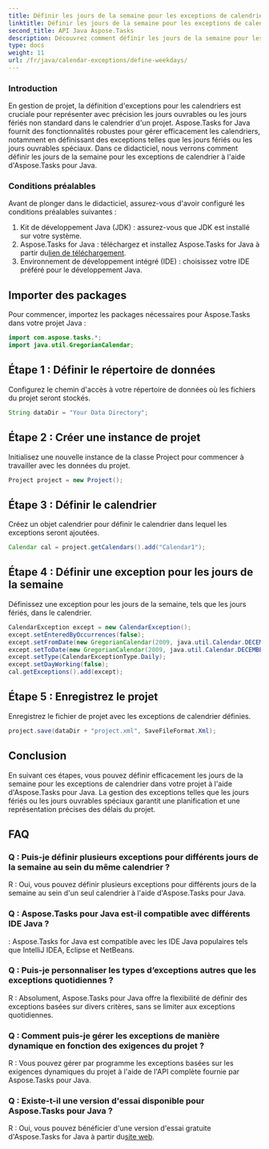 ```yaml
---
title: Définir les jours de la semaine pour les exceptions de calendrier avec Aspose.Tasks
linktitle: Définir les jours de la semaine pour les exceptions de calendrier avec Aspose.Tasks
second_title: API Java Aspose.Tasks
description: Découvrez comment définir les jours de la semaine pour les exceptions de calendrier dans les projets Java à l'aide d'Aspose.Tasks pour une planification précise des projets.
type: docs
weight: 11
url: /fr/java/calendar-exceptions/define-weekdays/
---
```

### Introduction
En gestion de projet, la définition d'exceptions pour les calendriers est cruciale pour représenter avec précision les jours ouvrables ou les jours fériés non standard dans le calendrier d'un projet. Aspose.Tasks for Java fournit des fonctionnalités robustes pour gérer efficacement les calendriers, notamment en définissant des exceptions telles que les jours fériés ou les jours ouvrables spéciaux. Dans ce didacticiel, nous verrons comment définir les jours de la semaine pour les exceptions de calendrier à l'aide d'Aspose.Tasks pour Java.
### Conditions préalables
Avant de plonger dans le didacticiel, assurez-vous d'avoir configuré les conditions préalables suivantes :
1. Kit de développement Java (JDK) : assurez-vous que JDK est installé sur votre système.
2.  Aspose.Tasks for Java : téléchargez et installez Aspose.Tasks for Java à partir du[lien de téléchargement](https://releases.aspose.com/tasks/java/).
3. Environnement de développement intégré (IDE) : choisissez votre IDE préféré pour le développement Java.

## Importer des packages
Pour commencer, importez les packages nécessaires pour Aspose.Tasks dans votre projet Java :
```java
import com.aspose.tasks.*;
import java.util.GregorianCalendar;

```

## Étape 1 : Définir le répertoire de données
Configurez le chemin d'accès à votre répertoire de données où les fichiers du projet seront stockés.
```java
String dataDir = "Your Data Directory";
```
## Étape 2 : Créer une instance de projet
Initialisez une nouvelle instance de la classe Project pour commencer à travailler avec les données du projet.
```java
Project project = new Project();
```
## Étape 3 : Définir le calendrier
Créez un objet calendrier pour définir le calendrier dans lequel les exceptions seront ajoutées.
```java
Calendar cal = project.getCalendars().add("Calendar1");
```
## Étape 4 : Définir une exception pour les jours de la semaine
Définissez une exception pour les jours de la semaine, tels que les jours fériés, dans le calendrier.
```java
CalendarException except = new CalendarException();
except.setEnteredByOccurrences(false);
except.setFromDate(new GregorianCalendar(2009, java.util.Calendar.DECEMBER, 24, 0, 0, 0).getTime());
except.setToDate(new GregorianCalendar(2009, java.util.Calendar.DECEMBER, 31, 23, 59, 0).getTime());
except.setType(CalendarExceptionType.Daily);
except.setDayWorking(false);
cal.getExceptions().add(except);
```
## Étape 5 : Enregistrez le projet
Enregistrez le fichier de projet avec les exceptions de calendrier définies.
```java
project.save(dataDir + "project.xml", SaveFileFormat.Xml);
```

## Conclusion
En suivant ces étapes, vous pouvez définir efficacement les jours de la semaine pour les exceptions de calendrier dans votre projet à l'aide d'Aspose.Tasks pour Java. La gestion des exceptions telles que les jours fériés ou les jours ouvrables spéciaux garantit une planification et une représentation précises des délais du projet.
## FAQ
### Q : Puis-je définir plusieurs exceptions pour différents jours de la semaine au sein du même calendrier ?
R : Oui, vous pouvez définir plusieurs exceptions pour différents jours de la semaine au sein d'un seul calendrier à l'aide d'Aspose.Tasks pour Java.
### Q : Aspose.Tasks pour Java est-il compatible avec différents IDE Java ?
: Aspose.Tasks for Java est compatible avec les IDE Java populaires tels que IntelliJ IDEA, Eclipse et NetBeans.
### Q : Puis-je personnaliser les types d’exceptions autres que les exceptions quotidiennes ?
R : Absolument, Aspose.Tasks pour Java offre la flexibilité de définir des exceptions basées sur divers critères, sans se limiter aux exceptions quotidiennes.
### Q : Comment puis-je gérer les exceptions de manière dynamique en fonction des exigences du projet ?
R : Vous pouvez gérer par programme les exceptions basées sur les exigences dynamiques du projet à l'aide de l'API complète fournie par Aspose.Tasks pour Java.
### Q : Existe-t-il une version d'essai disponible pour Aspose.Tasks pour Java ?
 R : Oui, vous pouvez bénéficier d'une version d'essai gratuite d'Aspose.Tasks for Java à partir du[site web](https://releases.aspose.com/).
